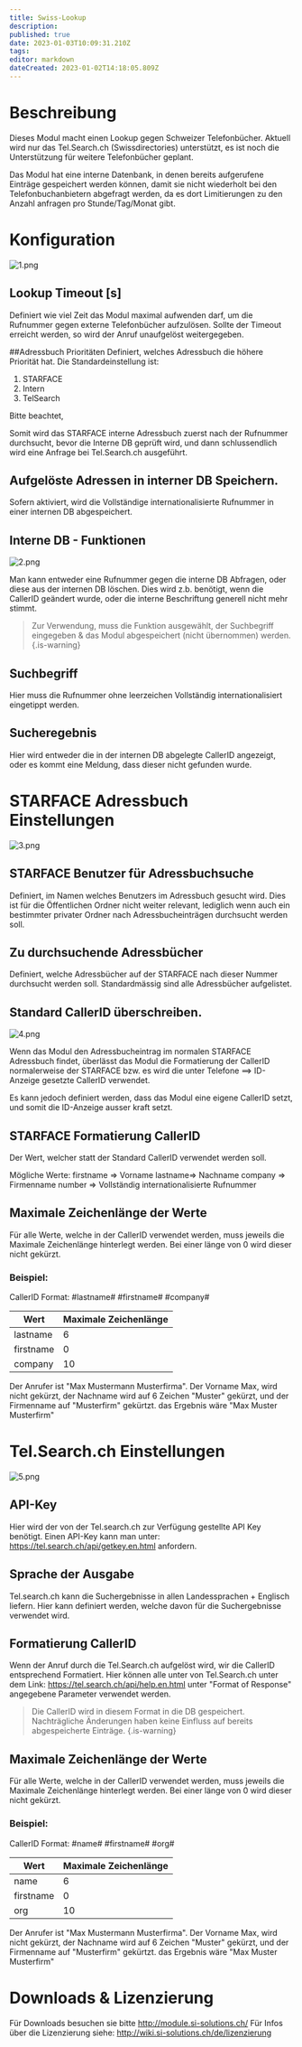 ```yaml
---
title: Swiss-Lookup
description: 
published: true
date: 2023-01-03T10:09:31.210Z
tags: 
editor: markdown
dateCreated: 2023-01-02T14:18:05.809Z
---
```


# Beschreibung
Dieses Modul macht einen Lookup gegen Schweizer Telefonbücher. Aktuell wird nur das Tel.Search<span></span>.ch (Swissdirectories) unterstützt, es ist noch die Unterstützung für weitere Telefonbücher geplant.

Das Modul hat eine interne Datenbank, in denen bereits aufgerufene Einträge gespeichert werden können, damit sie nicht wiederholt bei den Telefonbuchanbietern abgefragt werden, da es dort Limitierungen zu den Anzahl anfragen pro Stunde/Tag/Monat gibt.

# Konfiguration

![1.png](/uploads/swiss-lookup/1.png)

## Lookup Timeout \[s\]
Definiert wie viel Zeit das Modul maximal aufwenden darf, um die Rufnummer gegen externe Telefonbücher aufzulösen. Sollte der Timeout erreicht werden, so wird der Anruf unaufgelöst weitergegeben.

##Adressbuch Prioritäten
Definiert, welches Adressbuch die höhere Priorität hat. 
Die Standardeinstellung ist: 
1. STARFACE
2. Intern
3. TelSearch

Bitte beachtet, 

Somit wird das STARFACE interne Adressbuch zuerst nach der Rufnummer durchsucht, bevor die Interne DB geprüft wird, und dann schlussendlich wird eine Anfrage bei Tel.Search<span></span>.ch ausgeführt.

## Aufgelöste Adressen in interner DB Speichern.
Sofern aktiviert, wird die Vollständige internationalisierte Rufnummer in einer internen DB abgespeichert.

## Interne DB - Funktionen

![2.png](/uploads/swiss-lookup/2.png)

Man kann entweder eine Rufnummer gegen die interne DB Abfragen, oder diese aus der internen DB löschen. Dies wird z.b. benötigt, wenn die CallerID geändert wurde, oder die interne Beschriftung generell nicht mehr stimmt.

> Zur Verwendung, muss die Funktion ausgewählt, der Suchbegriff eingegeben & das Modul abgespeichert (nicht übernommen) werden.
{.is-warning}


## Suchbegriff
Hier muss die Rufnummer ohne leerzeichen Vollständig internationalisiert eingetippt werden.

## Sucheregebnis
Hier wird entweder die in der internen DB abgelegte CallerID angezeigt, oder es kommt eine Meldung, dass dieser nicht gefunden wurde.

# STARFACE Adressbuch Einstellungen

![3.png](/uploads/swiss-lookup/3.png)

## STARFACE Benutzer für Adressbuchsuche
Definiert, im Namen welches Benutzers im Adressbuch gesucht wird. Dies ist für die Öffentlichen Ordner nicht weiter relevant, lediglich wenn auch ein bestimmter privater Ordner nach Adressbucheinträgen durchsucht werden soll.

## Zu durchsuchende Adressbücher
Definiert, welche Adressbücher auf der STARFACE nach dieser Nummer durchsucht werden soll. Standardmässig sind alle Adressbücher aufgelistet.

## Standard CallerID überschreiben.

![4.png](/uploads/swiss-lookup/4.png)

Wenn das Modul den Adressbucheintrag im normalen STARFACE Adressbuch findet, überlässt das Modul die Formatierung der CallerID normalerweise der STARFACE bzw. es wird die unter Telefone ==> ID-Anzeige gesetzte CallerID verwendet.

Es kann jedoch definiert werden, dass das Modul eine eigene CallerID setzt, und somit die ID-Anzeige ausser kraft setzt.

## STARFACE Formatierung CallerID
Der Wert, welcher statt der Standard CallerID verwendet werden soll.

Mögliche Werte:
firstname => Vorname
lastname=> Nachname
company => Firmenname
number => Vollständig internationalisierte Rufnummer

## Maximale Zeichenlänge der Werte
Für alle Werte, welche in der CallerID verwendet werden, muss jeweils die Maximale Zeichenlänge hinterlegt werden. Bei einer länge von 0 wird dieser nicht gekürzt.

### Beispiel:
CallerID Format: #lastname# #firstname# #company#

| Wert | Maximale Zeichenlänge|
|---|---|
| lastname | 6 |
| firstname | 0 |
| company | 10 |

Der Anrufer ist "Max Mustermann Musterfirma".
Der Vorname Max, wird nicht gekürzt, der Nachname wird auf 6 Zeichen "Muster" gekürzt, und der Firmenname auf "Musterfirm" gekürtzt. das Ergebnis wäre "Max Muster Musterfirm"

# Tel.Search<span></span>.ch Einstellungen

![5.png](/uploads/swiss-lookup/5.png)

## API-Key
Hier wird der von der Tel.search<span></span>.ch zur Verfügung gestellte API Key benötigt.
Einen API-Key kann man unter: https://tel.search.ch/api/getkey.en.html anfordern.

## Sprache der Ausgabe
Tel.search.<span></span>ch kann die Suchergebnisse in allen Landessprachen + Englisch liefern. Hier kann definiert werden, welche davon für die Suchergebnisse verwendet wird.

## Formatierung CallerID
Wenn der Anruf durch die Tel.Search.<span></span>ch aufgelöst wird, wir die CallerID entsprechend Formatiert. Hier können alle unter von Tel.Search.ch unter dem Link: https://tel.search.ch/api/help.en.html unter "Format of Response" angegebene Parameter verwendet werden.

> Die CallerID wird in diesem Format in die DB gespeichert. Nachträgliche Änderungen haben keine Einfluss auf bereits abgespeicherte Einträge. 
{.is-warning}

## Maximale Zeichenlänge der Werte
Für alle Werte, welche in der CallerID verwendet werden, muss jeweils die Maximale Zeichenlänge hinterlegt werden. Bei einer länge von 0 wird dieser nicht gekürzt.

### Beispiel:
CallerID Format: #name# #firstname# #org#

| Wert | Maximale Zeichenlänge|
|---|---|
| name | 6 |
| firstname | 0 |
| org | 10 |

Der Anrufer ist "Max Mustermann Musterfirma".
Der Vorname Max, wird nicht gekürzt, der Nachname wird auf 6 Zeichen "Muster" gekürzt, und der Firmenname auf "Musterfirm" gekürtzt. das Ergebnis wäre "Max Muster Musterfirm"

# Downloads & Lizenzierung
Für Downloads besuchen sie bitte http://module.si-solutions.ch/
Für Infos über die Lizenzierung siehe: http://wiki.si-solutions.ch/de/lizenzierung